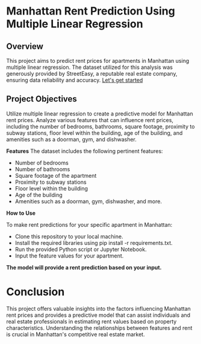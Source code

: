 # Manhattan Rent Prediction Using Multiple Linear Regression

## Overview

This project aims to predict rent prices for apartments in Manhattan using multiple linear regression. The dataset utilized for this analysis was generously provided by StreetEasy, a reputable real estate company, ensuring data reliability and accuracy. [Let's get started](Manhattan_Rent.ipynb)

## Project Objectives

Utilize multiple linear regression to create a predictive model for Manhattan rent prices.
Analyze various features that can influence rent prices, including the number of bedrooms, bathrooms, square footage, proximity to subway stations, floor level within the building, age of the building, and amenities such as a doorman, gym, and dishwasher.

__Features__
The dataset includes the following pertinent features:

* Number of bedrooms
* Number of bathrooms
* Square footage of the apartment
* Proximity to subway stations
* Floor level within the building
* Age of the building
* Amenities such as a doorman, gym, dishwasher, and more.

__How to Use__

To make rent predictions for your specific apartment in Manhattan:

* Clone this repository to your local machine.
* Install the required libraries using pip install -r requirements.txt.
* Run the provided Python script or Jupyter Notebook.
* Input the feature values for your apartment.

__The model will provide a rent prediction based on your input.__

# Conclusion

This project offers valuable insights into the factors influencing Manhattan rent prices and provides a predictive model that can assist individuals and real estate professionals in estimating rent values based on property characteristics. Understanding the relationships between features and rent is crucial in Manhattan's competitive real estate market.
